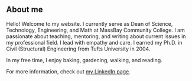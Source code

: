 ## About me

Hello! Welcome to my website. I currently serve as Dean of Science, Technology, Engineering, and Math at MassBay Community College. I am passionate about teaching, mentoring, and writing about current issues in my professional field. I lead with empathy and care. I earned my Ph.D. in Civil (Structural) Engineering from Tufts University in 2004. 

In my free time, I enjoy baking, gardening, walking, and reading.   

For more information, check out [my LinkedIn page](https://www.linkedin.com/in/chitra-javdekar-deshpande-097781b/).




